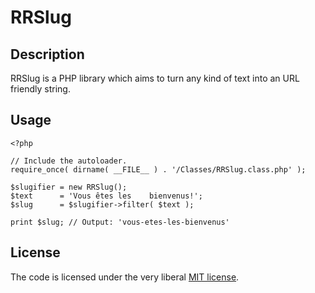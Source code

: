RRSlug
======

Description
-----------

RRSlug is a PHP library which aims to turn any kind of text into an URL friendly string.

Usage
-----

    <?php
    
    // Include the autoloader.
    require_once( dirname( __FILE__ ) . '/Classes/RRSlug.class.php' );
    
    $slugifier = new RRSlug();
    $text      = 'Vous êtes les    bienvenus!';
    $slug      = $slugifier->filter( $text );
    
    print $slug; // Output: 'vous-etes-les-bienvenus'

License
-------

The code is licensed under the very liberal [MIT license](http://opensource.org/licenses/mit-license.html).